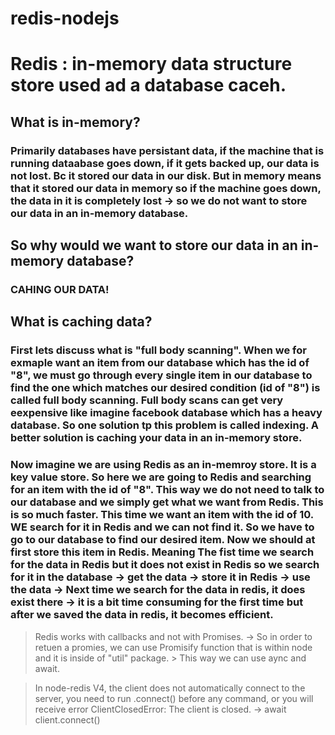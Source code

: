 # redis-nodejs
# Redis : in-memory data structure store used ad a database caceh.
## What is in-memory? 
### Primarily databases have persistant data, if the machine that is running dataabase goes down, if it gets backed up, our data is not lost. Bc it stored our data in our disk. But in memory means that it stored our data in memory so if the machine goes down, the data in it is completely lost -> so we do not want to store our data in an in-memory database.

## So why would we want to store our data in an in-memory database?
### CAHING OUR DATA!

## What is caching data?
### First lets discuss what is "full body scanning". When we for exmaple want an item from our database which has the id of "8", we must go through every single item in our database to find the one which matches our desired condition (id of "8") is called full body scanning. Full body scans can get very eexpensive like imagine facebook database which has a heavy database. So one solution tp this problem is called indexing. A better solution is caching your data in an in-memory store.

### Now imagine we are using Redis as an in-memroy store. It is a key value store. So here we are going to Redis and searching for an item with the id of "8". This way we do not need to talk to our database and we simply get what we want from Redis. This is so much faster. This time we want an item with the id of 10. WE search for it in Redis and we can not find it. So we have to go to our database to find our desired item. Now we should at first store this item in Redis. Meaning The fist time we search for the data in Redis but it does not exist in Redis so we search for it in the database -> get the data -> store it in Redis -> use the data -> Next time we search for the data in redis, it does exist there -> it is a bit time consuming for the first time but after we saved the data in redis, it becomes efficient.

> Redis works with callbacks and not with Promises. -> So in order to retuen a promies, we can use Promisify function that is within node and it is inside of "util" package. > This way we can use aync and await.

> In node-redis V4, the client does not automatically connect to the server, you need to run .connect() before any command, or you will receive error ClientClosedError: The client is closed. -> await client.connect()